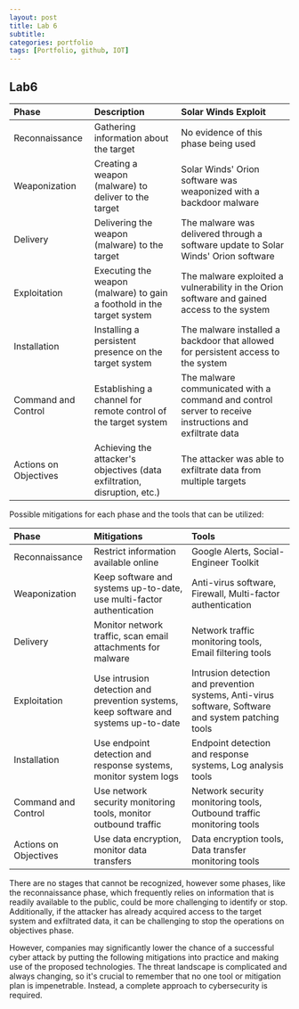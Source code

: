 ```yaml
---
layout: post
title: Lab 6
subtitle:
categories: portfolio
tags: [Portfolio, github, IOT]
---
```


## Lab6
|Phase	|Description|	Solar Winds Exploit|
|:-----------|:-----------|:-----------|
|Reconnaissance|Gathering information about the target|No evidence of this phase being used|
|Weaponization|Creating a weapon (malware) to deliver to the target|Solar Winds' Orion software was weaponized with a backdoor malware|
|Delivery|Delivering the weapon (malware) to the target|The malware was delivered through a software update to Solar Winds' Orion software|
|Exploitation|Executing the weapon (malware) to gain a foothold in the target system|The malware exploited a vulnerability in the Orion software and gained access to the system|
|Installation|Installing a persistent presence on the target system|The malware installed a backdoor that allowed for persistent access to the system|
|Command and Control|Establishing a channel for remote control of the target system|The malware communicated with a command and control server to receive instructions and exfiltrate data|
|Actions on Objectives|Achieving the attacker's objectives (data exfiltration, disruption, etc.)|The attacker was able to exfiltrate data from multiple targets|


Possible mitigations for each phase and the tools that can be utilized:

|Phase	|Mitigations|	Tools|
|:-----------|:-----------|:-----------|
|Reconnaissance|Restrict information available online|Google Alerts, Social-Engineer Toolkit|
|Weaponization|Keep software and systems up-to-date, use multi-factor authentication|Anti-virus software, Firewall, Multi-factor authentication|
|Delivery|Monitor network traffic, scan email attachments for malware|Network traffic monitoring tools, Email filtering tools|
|Exploitation|Use intrusion detection and prevention systems, keep software and systems up-to-date|Intrusion detection and prevention systems, Anti-virus software, Software and system patching tools|
|Installation|Use endpoint detection and response systems, monitor system logs|Endpoint detection and response systems, Log analysis tools|
|Command and Control|Use network security monitoring tools, monitor outbound traffic|Network security monitoring tools, Outbound traffic monitoring tools|
|Actions on Objectives|Use data encryption, monitor data transfers|Data encryption tools, Data transfer monitoring tools|


There are no stages that cannot be recognized, however some phases, like the reconnaissance phase, which frequently relies on information that is readily available to the public, could be more challenging to identify or stop. Additionally, if the attacker has already acquired access to the target system and exfiltrated data, it can be challenging to stop the operations on objectives phase.

However, companies may significantly lower the chance of a successful cyber attack by putting the following mitigations into practice and making use of the proposed technologies. The threat landscape is complicated and always changing, so it's crucial to remember that no one tool or mitigation plan is impenetrable. Instead, a complete approach to cybersecurity is required.
